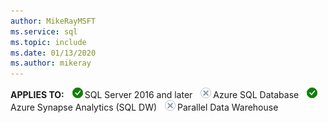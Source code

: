 ```yaml
---
author: MikeRayMSFT
ms.service: sql
ms.topic: include
ms.date: 01/13/2020
ms.author: mikeray
---
```


<Token>**APPLIES TO:** ![Yes](media/yes-icon.png)SQL Server 2016 and later ![No](media/no-icon.png)Azure SQL Database ![Yes](media/yes-icon.png)Azure Synapse Analytics (SQL DW) ![No](media/no-icon.png)Parallel Data Warehouse </Token>

